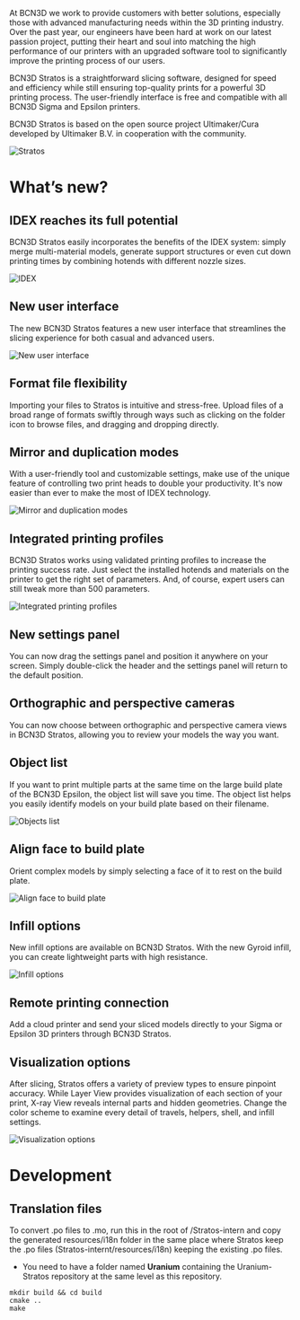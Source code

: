 At BCN3D we work to provide customers with better solutions, especially those with advanced manufacturing needs within the 3D printing industry. Over the past year, our engineers have been hard at work on our latest passion project, putting their heart and soul into matching the high performance of our printers with an upgraded software tool to significantly improve the printing process of our users.

BCN3D Stratos is a straightforward slicing software, designed for speed and efficiency while still ensuring top-quality prints for a powerful 3D printing process. The user-friendly interface is free and compatible with all BCN3D Sigma and Epsilon printers.

BCN3D Stratos is based on the open source project Ultimaker/Cura developed by Ultimaker B.V. in cooperation with the community.

![Stratos](https://www.bcn3d.com/wp-content/uploads/2021/07/Image-1-600x329.jpg)


# What’s new?
## IDEX reaches its full potential
BCN3D Stratos easily incorporates the benefits of the IDEX system: simply merge multi-material models, generate support structures or even cut down printing times by combining hotends with different nozzle sizes.

![IDEX](https://www.bcn3d.com/wp-content/uploads/2021/07/Image-2.jpg)

## New user interface
The new BCN3D Stratos features a new user interface that streamlines the slicing experience for both casual and advanced users.

![New user interface](https://www.bcn3d.com/wp-content/uploads/2021/07/Image-3-600x329.jpg)


## Format file flexibility
Importing your files to Stratos is intuitive and stress-free. Upload files of a broad range of formats swiftly through ways such as clicking on the folder icon to browse files, and dragging and dropping directly.



## Mirror and duplication modes
With a user-friendly tool and customizable settings, make use of the unique feature of controlling two print heads to double your productivity. It's now easier than ever to make the most of IDEX technology.

![Mirror and duplication modes](https://www.bcn3d.com/wp-content/uploads/2021/07/Image-5.jpg)



## Integrated printing profiles
BCN3D Stratos works using validated printing profiles to increase the printing success rate. Just select the installed hotends and materials on the printer to get the right set of parameters. And, of course, expert users can still tweak more than 500 parameters.

![Integrated printing profiles](https://www.bcn3d.com/wp-content/uploads/2021/07/Image-6-600x318.jpg)



## New settings panel
You can now drag the settings panel and position it anywhere on your screen. Simply double-click the header and the settings panel will return to the default position.




## Orthographic and perspective cameras
You can now choose between orthographic and perspective camera views in BCN3D Stratos, allowing you to review your models the way you want.



## Object list
If you want to print multiple parts at the same time on the large build plate of the BCN3D Epsilon, the object list will save you time. The object list helps you easily identify models on your build plate based on their filename.

![Objects list](https://www.bcn3d.com/wp-content/uploads/2021/07/Image-9.gif)


## Align face to build plate
Orient complex models by simply selecting a face of it to rest on the build plate.

![Align face to build plate](https://www.bcn3d.com/wp-content/uploads/2021/07/Image-10-600x338.gif)


## Infill options
New infill options are available on BCN3D Stratos. With the new Gyroid infill, you can create lightweight parts with high resistance.

![Infill options](https://www.bcn3d.com/wp-content/uploads/2021/07/Image-11.jpg)


## Remote printing connection
Add a cloud printer and send your sliced models directly to your Sigma or Epsilon 3D printers through BCN3D Stratos.

## Visualization options
After slicing, Stratos offers a variety of preview types to ensure pinpoint accuracy. While Layer View provides visualization of each section of your print, X-ray View reveals internal parts and hidden geometries. Change the color scheme to examine every detail of travels, helpers, shell, and infill settings.

![Visualization options](https://www.bcn3d.com/wp-content/uploads/2021/07/Image-12-1-600x318.jpg)

# Development
## Translation files
To convert .po files to .mo, run this in the root of /Stratos-intern and copy the generated resources/i18n folder in the same place where Stratos keep the .po files (Stratos-internt/resources/i18n) keeping the existing .po files.

* You need to have a folder named **Uranium** containing the Uranium-Stratos repository at the same level as this repository.

```shell
mkdir build && cd build
cmake ..
make
```

